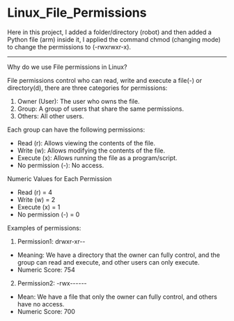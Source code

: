 # Linux_File_Permissions

Here in this project, I added a folder/directory (robot) and then added a Python file (arm) inside it, I applied the command chmod (changing mode) to change the permissions to (-rwxrwxr-x).
__________________________________________________________________
Why do we use File permissions in Linux?

File permissions control who can read, write and execute a file(-) or directory(d), there are three categories for permissions:

1. Owner (User): The user who owns the file.
2. Group: A group of users that share the same permissions.
3. Others: All other users.

Each group can have the following permissions:
- Read (r): Allows viewing the contents of the file.
- Write (w): Allows modifying the contents of the file.
- Execute (x): Allows running the file as a program/script.
- No permission (-): No access.

Numeric Values for Each Permission
- Read (r) = 4
- Write (w) = 2
- Execute (x) = 1
- No permission (-) = 0

Examples of permissions:
1. Permission1: drwxr-xr--
- Meaning: We have a directory that the owner can fully control, and the group can read and execute, and other users can only execute.
- Numeric Score: 754

2. Permission2: -rwx------
- Mean: We have a file that only the owner can fully control, and others have no access.
- Numeric Score: 700

